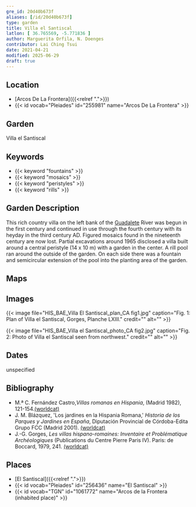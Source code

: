 ```yaml
---
gre_id: 20d40b673f
aliases: [/id/20d40b673f]
type: garden
title: Villa el Santiscal
latlon: [ 36.765569, -5.771836 ]
author: Marguerita Orfila, N. Doenges
contributor: Lai Ching Tsui
date: 2021-04-21
modified: 2025-06-29
draft: true
---
```


## Location

- [Arcos De La Frontera]({{<relref ".">}})
- {{< id vocab="Pleiades" id="255981" name="Arcos De La Frontera" >}}

## Garden

Villa el Santiscal

## Keywords

- {{< keyword "fountains" >}}
- {{< keyword "mosaics" >}}
- {{< keyword "peristyles" >}}
- {{< keyword "rills" >}}

## Garden Description

This rich country villa on the left bank of the [Guadalete](https://pleiades.stoa.org/places/256248) River was begun in the first century and continued in use through the fourth century with its heyday in the third century AD.  Figured mosaics found in the nineteenth century are now lost. Partial excavations around 1965 disclosed a villa built around a central peristyle (14 x 10 m) with a garden in the center. A rill pool ran around the outside of the garden. On each side there was a fountain and semicircular extension of the pool into the planting area of the garden.

## Maps

<!-- ## Plans -->

## Images

{{< image file="HIS_BAE_Villa El Santiscal_plan_CA fig1.jpg" caption="Fig. 1: Plan of Villa el Santiscal, Gorges, Planche LXIII." credit="" alt="" >}}

{{< image file="HIS_BAE_Villa el Santiscal_photo_CA fig2.jpg" caption="Fig. 2: Photo of Villa el Santiscal seen from northwest." credit="" alt="" >}}

## Dates

unspecified

## Bibliography

* M.ª C. Fernández Castro,*Villas romanas en Hispania*, (Madrid 1982), 121-154.[(worldcat)](https://search.worldcat.org/title/876519837)
* J. M. Blázquez, 'Los jardines en la Hispania Romana,' *Historia de los Parques y Jardines en España*, Diputación Provincial de Córdoba-Edita Grupo FCC (Madrid 2001). [(worldcat)](https://search.worldcat.org/title/1090911182)
* J.-G. Gorges, *Les villas hispano-romaines: Inventaire et Problématique Archéologiques* (Publications du Centre Pierre Paris IV). Paris: de Boccard, 1979, 241. [(worldcat)](https://search.worldcat.org/title/461777678)

## Places

- [El Santiscal]({{<relref ".">}})
- {{< id vocab="Pleiades" id="256436" name="El Santiscal" >}}
- {{< id vocab="TGN" id="1061772" name="Arcos de la Frontera (inhabited place)" >}}
